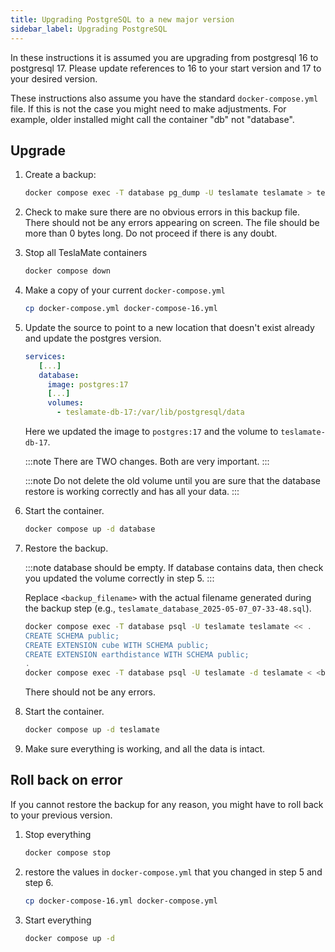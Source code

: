 ```yaml
---
title: Upgrading PostgreSQL to a new major version
sidebar_label: Upgrading PostgreSQL
---
```


In these instructions it is assumed you are upgrading from postgresql 16 to postgresql 17. Please update
references to 16 to your start version and 17 to your desired version.

These instructions also assume you have the standard `docker-compose.yml` file. If this is not the case
you might need to make adjustments. For example, older installed might call the container "db" not "database".

## Upgrade

1. Create a backup:

   ```bash
   docker compose exec -T database pg_dump -U teslamate teslamate > teslamate_database_$(date +%F_%H-%M-%S).sql
   ```

2. Check to make sure there are no obvious errors in this backup file. There should not be any errors appearing
   on screen. The file should be more than 0 bytes long. Do not proceed if there is any doubt.

3. Stop all TeslaMate containers

   ```bash
   docker compose down
   ```

4. Make a copy of your current `docker-compose.yml`

   ```bash
   cp docker-compose.yml docker-compose-16.yml
   ```

5. Update the source to point to a new location that doesn't exist already and update the postgres version.

   ```yaml
   services:
      [...]
      database:
        image: postgres:17
        [...]
        volumes:
          - teslamate-db-17:/var/lib/postgresql/data
   ```

   Here we updated the image to `postgres:17` and the volume to `teslamate-db-17`.

   :::note
   There are TWO changes. Both are very important.
   :::

   :::note
   Do not delete the old volume until you are sure that the database restore is
   working correctly and has all your data.
   :::

6. Start the container.

   ```bash
   docker compose up -d database
   ```

7. Restore the backup.

   :::note
   database should be empty. If database contains data, then check you updated the volume correctly in step 5.
   :::

   Replace `<backup_filename>` with the actual filename generated during the backup step (e.g., `teslamate_database_2025-05-07_07-33-48.sql`).

   ```bash
   docker compose exec -T database psql -U teslamate teslamate << .
   CREATE SCHEMA public;
   CREATE EXTENSION cube WITH SCHEMA public;
   CREATE EXTENSION earthdistance WITH SCHEMA public;
   .
   docker compose exec -T database psql -U teslamate -d teslamate < <backup_filename>
   ```

   There should not be any errors.

8. Start the container.

   ```bash
   docker compose up -d teslamate
   ```

9. Make sure everything is working, and all the data is intact.

## Roll back on error

If you cannot restore the backup for any reason, you might have to roll back to your previous version.

1. Stop everything

   ```bash
   docker compose stop
   ```

2. restore the values in `docker-compose.yml` that you changed in step 5 and step 6.

   ```bash
   cp docker-compose-16.yml docker-compose.yml
   ```

3. Start everything

   ```bash
   docker compose up -d
   ```
